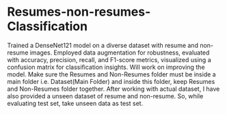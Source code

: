 # Resumes-non-resumes-Classification
Trained a DenseNet121 model on a diverse dataset with resume and non-resume images. Employed data augmentation for robustness, evaluated with accuracy, precision, recall, and F1-score metrics, visualized using a confusion matrix for classification insights. Will work on improving the model.
Make sure the Resumes and Non-Resumes folder must be inside a main folder i.e. Dataset(Main Folder) and inside this folder, keep Resumes and Non-Resumes folder together. 
After working with actual dataset, I have also provided a unseen dataset of resume and non-resume. So, while evaluating test set, take unseen data as test set.

